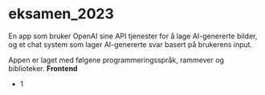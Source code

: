 # eksamen_2023

En app som bruker OpenAI sine API tjenester for å lage AI-genererte bilder, og et chat system som lager AI-genererte svar basert på brukerens input.

Appen er laget med følgene programmeringsspråk, rammever og biblioteker.
<b>Frontend</b>
<ul>
  <li>1</li>
</ul>
